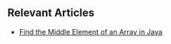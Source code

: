 ## Relevant Articles
- [Find the Middle Element of an Array in Java](https://www.baeldung.com/java-array-middle-item)
